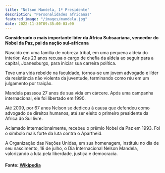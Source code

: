 ```yaml
---
title: "Nelson Mandela, 1º Presidente"
description: "Personalidades africanas"
featured_image: "/images/mandela.jpg"
date: 2022-11-30T09:35:00-03:00
---
```


**Considerado o mais importante líder da África Subsaariana, vencedor do Nobel da Paz, pai da nação sul-africana**

Nascido em uma família de nobreza tribal, em uma pequena aldeia do interior. Aos 23 anos recusa o cargo de chefia da aldeia ao seguir para a capital, Joanesburgo, para iniciar sua carreira política.

Teve uma vida rebelde na faculdade, tornou-se um jovem advogado e líder da resistência não violenta da juventude, terminando como réu em um julgamento por traição.

Mandela passsou 27 anos de sua vida em cárcere. Após uma campanha internacional, ele foi libertado em 1990.

Até 2009, por 67 anos Nelson se dedicou à causa que defendeu como advogado de direitos humanos, até ser eleito o primeiro presidente da África do Sul livre.

Aclamado internacionalmente, recebeu o prêmio Nobel da Paz em 1993. Foi o símbolo mais forte da luta contra o Apartheid.

A Organização das Nações Unidas, em sua homenagem, instituiu no dia de seu nascimento, 18 de julho, o Dia Internacional Nelson Mandela, valorizando a luta pela liberdade, justiça e democracia.

#### Fonte: [Wikipedia](https://pt.wikipedia.org/wiki/Nelson_Mandela)